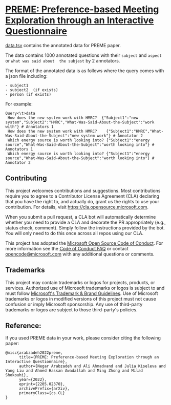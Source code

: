 # [PREME: Preference-based Meeting Exploration through an Interactive Questionnaire](https://arxiv.org/pdf/2205.02370)
[data.tsv](https://github.com/microsoft/preme/blob/main/data.tsv) contains the annotated data for PREME paper.

The data contains 1000 annotated questions with their ```subject``` and ```aspect``` or ```what was said about  the subjest``` by 2 annotators. 

The format of the annotated data is as follows where the query comes with a json file including:
```
- subject1
- subject2  (if exists) 
- person (if exists)
```

For example:
```
Query<\t>data
 How does the new system work with HMRC?  {"Subject1":"new system","Subject2":"HMRC","What-Was-Said-About-the-Subject":"work with"} # Annotators 1 
 How does the new system work with HMRC?	{"Subject1":"HMRC","What-Was-Said-About-the-Subject":"new system work"} # Annotator 2
 Which energy source is worth looking into?	{"Subject1":"energy source","What-Was-Said-About-the-Subject":"worth looking into"} # Annotators 1 
 Which energy source is worth looking into?	{"Subject1":"energy source","What-Was-Said-About-the-Subject":"worth looking into"} # Annotator 2
```
 
 
## Contributing

This project welcomes contributions and suggestions.  Most contributions require you to agree to a
Contributor License Agreement (CLA) declaring that you have the right to, and actually do, grant us
the rights to use your contribution. For details, visit https://cla.opensource.microsoft.com.

When you submit a pull request, a CLA bot will automatically determine whether you need to provide
a CLA and decorate the PR appropriately (e.g., status check, comment). Simply follow the instructions
provided by the bot. You will only need to do this once across all repos using our CLA.

This project has adopted the [Microsoft Open Source Code of Conduct](https://opensource.microsoft.com/codeofconduct/).
For more information see the [Code of Conduct FAQ](https://opensource.microsoft.com/codeofconduct/faq/) or
contact [opencode@microsoft.com](mailto:opencode@microsoft.com) with any additional questions or comments.

## Trademarks

This project may contain trademarks or logos for projects, products, or services. Authorized use of Microsoft 
trademarks or logos is subject to and must follow 
[Microsoft's Trademark & Brand Guidelines](https://www.microsoft.com/en-us/legal/intellectualproperty/trademarks/usage/general).
Use of Microsoft trademarks or logos in modified versions of this project must not cause confusion or imply Microsoft sponsorship.
Any use of third-party trademarks or logos are subject to those third-party's policies.

## Reference:

If you used PREME data in your work, please consider citing the following paper:
```
@misc{arabzadeh2022preme,
      title={PREME: Preference-based Meeting Exploration through an Interactive Questionnaire}, 
      author={Negar Arabzadeh and Ali Ahmadvand and Julia Kiseleva and Yang Liu and Ahmed Hassan Awadallah and Ming Zhong and Milad Shokouhi},
      year={2022},
      eprint={2205.02370},
      archivePrefix={arXiv},
      primaryClass={cs.CL}
}
```
